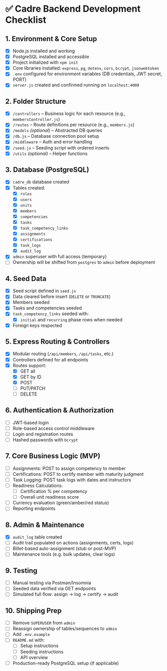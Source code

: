 
# ✅ Cadre Backend Development Checklist

## 1. Environment & Core Setup
- [x] Node.js installed and working
- [x] PostgreSQL installed and accessible
- [x] Project initialized with `npm init`
- [x] Core libraries installed: `express`, `pg`, `dotenv`, `cors`, `bcrypt`, `jsonwebtoken`
- [x] `.env` configured for environment variables (DB credentials, JWT secret, PORT)
- [x] `server.js` created and confirmed running on `localhost:4000`

## 2. Folder Structure
- [x] `/controllers` – Business logic for each resource (e.g., `membersController.js`)
- [x] `/routes` – Route definitions per resource (e.g., `members.js`)
- [x] `/models` *(optional)* – Abstracted DB queries
- [x] `/db.js` – Database connection pool setup
- [x] `/middleware` – Auth and error handling
- [x] `/seed.js` – Seeding script with ordered inserts
- [x] `/utils` *(optional)* – Helper functions

## 3. Database (PostgreSQL)
- [x] `cadre_db` database created
- [x] Tables created:
  - [x] `roles`
  - [x] `users`
  - [x] `units`
  - [x] `members`
  - [x] `competencies`
  - [x] `tasks`
  - [x] `task_competency_links`
  - [x] `assignments`
  - [x] `certifications`
  - [x] `task_logs`
  - [x] `audit_log`
- [x] `admin` superuser with full access (temporary)
- [ ] Ownership will be shifted from `postgres` to `admin` before deployment

## 4. Seed Data
- [x] Seed script defined in `seed.js`
- [x] Data cleared before insert (`DELETE` or `TRUNCATE`)
- [x] Members seeded
- [x] Tasks and competencies seeded
- [x] `task_competency_links` seeded with:
  - [x] `initial` and `recurring` phase rows when needed
- [x] Foreign keys respected

## 5. Express Routing & Controllers
- [x] Modular routing (`/api/members`, `/api/tasks`, etc.)
- [x] Controllers defined for all endpoints
- [x] Routes support:
  - [x] GET all
  - [x] GET by ID
  - [x] POST
  - [ ] PUT/PATCH
  - [ ] DELETE

## 6. Authentication & Authorization
- [ ] JWT-based login
- [ ] Role-based access control middleware
- [ ] Login and registration routes
- [ ] Hashed passwords with `bcrypt`

## 7. Core Business Logic (MVP)
- [ ] Assignments: POST to assign competency to member
- [ ] Certifications: POST to certify member with maturity judgment
- [ ] Task Logging: POST task logs with dates and instructors
- [ ] Readiness Calculations:
  - [ ] Certification % per competency
  - [ ] Overall unit readiness score
- [ ] Currency evaluation (green/amber/red status)
- [ ] Reporting endpoints

## 8. Admin & Maintenance
- [x] `audit_log` table created
- [ ] Audit trail populated on actions (assignments, certs, logs)
- [ ] Billet-based auto-assignment (stub or post-MVP)
- [ ] Maintenance tools (e.g. bulk updates, clear logs)

## 9. Testing
- [ ] Manual testing via Postman/Insomnia
- [ ] Seeded data verified via GET endpoints
- [ ] Simulated full flow: assign → log → certify → audit

## 10. Shipping Prep
- [ ] Remove `SUPERUSER` from `admin`
- [ ] Reassign ownership of tables/sequences to `admin`
- [ ] Add `.env.example`
- [ ] `README.md` with:
  - [ ] Setup instructions
  - [ ] Seeding instructions
  - [ ] API overview
- [ ] Production-ready PostgreSQL setup (if applicable)
